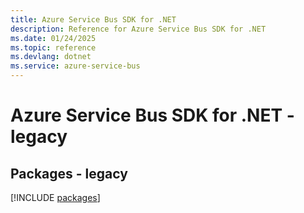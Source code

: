 ```yaml
---
title: Azure Service Bus SDK for .NET
description: Reference for Azure Service Bus SDK for .NET
ms.date: 01/24/2025
ms.topic: reference
ms.devlang: dotnet
ms.service: azure-service-bus
---
```

# Azure Service Bus SDK for .NET - legacy
## Packages - legacy
[!INCLUDE [packages](service-bus-index.md)]